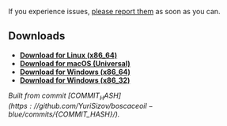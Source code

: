 If you experience issues, [please report them](https://github.com/YuriSizov/boscaceoil-blue/issues) as soon as you can.

## Downloads

* **[Download for Linux (x86_64)](https://github.com/YuriSizov/boscaceoil-blue/releases/download/${VERSION_TAG}/boscaceoil-blue-linux-x86_64.zip)**
* **[Download for macOS (Universal)](https://github.com/YuriSizov/boscaceoil-blue/releases/download/${VERSION_TAG}/boscaceoil-blue-macos-universal.zip)**
* **[Download for Windows (x86_64)](https://github.com/YuriSizov/boscaceoil-blue/releases/download/${VERSION_TAG}/boscaceoil-blue-windows-x86_64.zip)**
* **[Download for Windows (x86_32)](https://github.com/YuriSizov/boscaceoil-blue/releases/download/${VERSION_TAG}/boscaceoil-blue-windows-x86_32.zip)**

_Built from commit [${COMMIT_HASH}](https://github.com/YuriSizov/boscaceoil-blue/commits/${COMMIT_HASH}/)._
